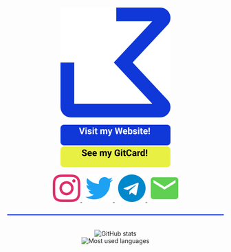 <p align="center">
  <img src="https://raw.githubusercontent.com/jonaskohl/jonaskohl/master/img/logo.svg">
</p>

<p align="center">
  <a href="https://jonaskohl.de/">
    <img src="img/website.svg" alt="Visit my website!">
  </a>
  <a href="https://card.jonaskohl.de/c/jonaskohl">
    <img src="img/gitcard.svg" alt="See my GitCard!">
  </a>
</p>

<p align="center">
  <a href="https://instagram.com/jonaskohl13">
    <img src="img/socials/instagram.svg" alt="Instagram">
  </a>
  &nbsp;
  <a href="https://twitter.com/jonaskohl13">
    <img src="img/socials/twitter.svg" alt="Twitter">
  </a>
  &nbsp;
  <a href="https://t.me/jonaskohl">
    <img src="img/socials/telegram.svg" alt="Telegram">
  </a>
  &nbsp;
  <a href="mailto:hello@jonaskohl.de">
    <img src="img/socials/email.svg" alt="Email">
  </a>
</p>

<p>
  <img src="img/hr.svg" width=100% height=2 alt="Horizontal break">
  <br><br>
</p>

<p align="center">
  <img alt="GitHub stats" src="https://github-readme-stats.vercel.app/api?username=jonaskohl">
  <br>
  <img alt="Most used languages" src="https://github-readme-stats.vercel.app/api/top-langs/?username=jonaskohl&layout=compact">
</p>
